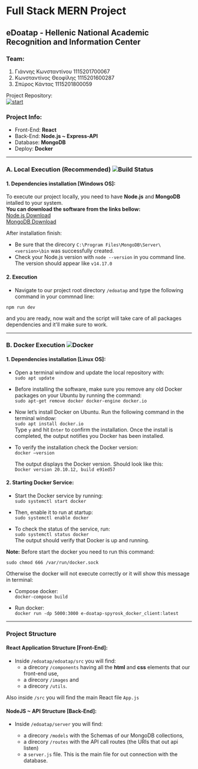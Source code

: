 # Full Stack MERN Project 
## eDoatap - Hellenic National Academic Recognition and Information Center 

### Team:
1. Γιάννης Κωνσταντίνου 1115201700067
2. Κωνσταντίνος Θεοφίλης 1115201600287
3. Σπύρος Κάντας 1115201800059

Project Repository: <br>
[![start](https://img.shields.io/badge/GitHub-100000?style=for-the-badge&logo=github&logoColor=white)](https://github.com/kostantinostheo/e-doatap)


### Project Info:
- Front-End: <b>React</b>
- Back-End: <b>Node.js ~ Express-API</b>
- Database: <b>MongoDB</b>
- Deploy: <b>Docker</b>

---

### A. Local Execution (Recommended) ![Build Status](http://nikitas-dev-badges.s3-website-us-east-1.amazonaws.com/local-badges/build-status.svg)

#### 1. <b>Dependencies installation [Windows OS]</b>:

To execute our project locally, you need to have <b>Node.js</b> and <b>MongoDB</b> intalled to your system. <br>
<b>You can download the software from the links bellow:</b><br>
[Node.js Download](https://nodejs.org/en/download/)<br>
[MongoDB Download](https://docs.mongodb.com/manual/administration/install-community/)

After installation finish: 
- Be sure that the direcory `C:\Program Files\MongoDB\Server\<version>\bin` was successfully created.
- Check your Node.js version with `node --version` in you command line. The version should appear like `v14.17.0`

#### 2. <b>Execution</b>
- Navigate to our project root directory `/edoatap` and type the following command in your commnad line:
```
npm run dev
 ```
and you are ready, now wait and the script will take care of all packages dependencies and it'll make sure to work.

--- 

### B. Docker Execution ![Docker](https://img.shields.io/docker/cloud/build/eaudeweb/scratch?label=Docker&style=flat)

#### 1. <b>Dependencies installation [Linux OS]</b>:

- Open a terminal window and update the local repository with:<br>
```sudo apt update```<br>

- Before installing the software, make sure you remove any old Docker packages on your Ubuntu by running the command:<br>
  ```sudo apt-get remove docker docker-engine docker.io```

- Now let’s install Docker on Ubuntu. Run the following command in the terminal window:<br>
  ```sudo apt install docker.io```  <br>
Type `y` and hit `Enter` to confirm the installation. Once the install is completed, the output notifies you Docker has been installed.

- To verify the installation check the Docker version:<br>
  ```docker –version```

	The output displays the Docker version. Should look like this:<br>
  `Docker version 20.10.12, build e91ed57`

#### 2. <b>Starting Docker Service</b>:

- Start the Docker service by running:<br>
  ```sudo systemctl start docker```

- Then, enable it to run at startup:<br>
  ```sudo systemctl enable docker```

- To check the status of the service, run:<br>
  ```sudo systemctl status docker```<br>
  The output should verify that Docker is up and running. 

<b>Note:</b> Before start the docker you need to run this command:<br>

```sudo chmod 666 /var/run/docker.sock```<br>

Otherwise the docker will not execute correctly or it will show this message in terminal:

- Compose docker:<br>
  ```docker-compose build```

- Run docker:<br>
  ```docker run -dp 5000:3000 e-doatap-spyrosk_docker_client:latest```
--- 

### Project Structure

#### React Application Structure [Front-End]:

- Inside `/edoatap/edoatap/src` you will find:
  - a direcory `/components` having all the <b>html</b> and <b>css</b> elements that our front-end use,
  - a direcory `/images` and
  - a direcory `/utils`. <br/>

Also inside `/src` you will find the main React file `App.js`
 
#### NodeJS ~ API Structure [Back-End]:

- Inside `/edoatap/server` you will find:
  - a direcory `/models` with the Schemas of our MongoDB collections,
  - a direcory `/routes` with the API call routes (the URIs that out api listen)
  - a `server.js` file. This is the main file for out connection with the database.
  
  <br>